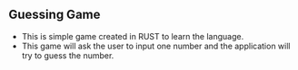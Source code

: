 ## Guessing Game

- This is simple game created in RUST to learn the language.
- This game will ask the user to input one number and the application will try to guess the number.
